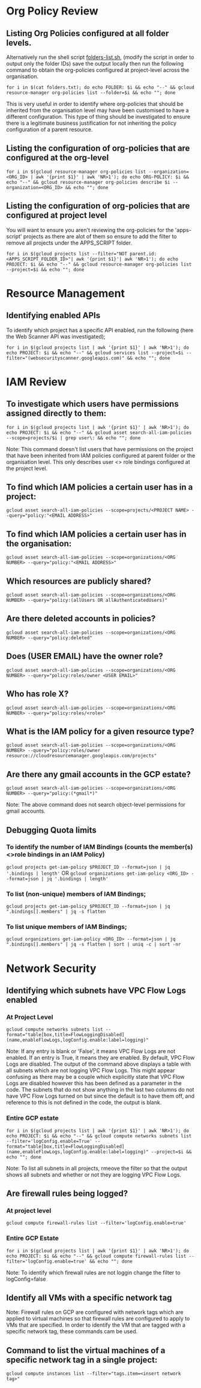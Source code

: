 # Org Policy Review

## Listing Org Policies configured at all folder levels.

Alternatively run the shell script [folders-list.sh](./folders-list.sh), (modify the script in order to output only the folder IDs) save the output locally then run the following command to obtain the org-policies configured at project-level across the organisation.

```for i in $(cat folders.txt); do echo FOLDER: $i && echo "--" && gcloud resource-manager org-policies list --folder=$i && echo ""; done```

This is very useful in order to identify where org-policies that should be inherited from the organisation level may have been customised to have a different configuration. This type of thing should be investigated to ensure there is a legitimate business justification for not inheriting the policy configuration of a parent resource.

## Listing the configuration of org-policies that are configured at the org-level

```for i in $(gcloud resource-manager org-policies list --organization=<ORG_ID> | awk '{print $1}' | awk 'NR>1'); do echo ORG-POLICY: $i && echo "--" && gcloud resource-manager org-policies describe $i --organization=<ORG_ID> && echo ""; done```

## Listing the configuration of org-policies that are configured at project level

You will want to ensure you aren't reviewing the org-policies for the 'apps-script' projects as there are alot of them so ensure to add the filter to remove all projects under the APPS_SCRIPT folder.

```for i in $(gcloud projects list --filter="NOT parent.id:<APPS_SCRIPT_FOLDER_ID>"| awk '{print $1}'| awk 'NR>1'); do echo PROJECT: $i && echo "--" && gcloud resource-manager org-policies list --project=$i && echo ""; done```

# Resource Management

## Identifying enabled APIs

To identify which project has a specific API enabled, run the following (here the Web Scanner API was investigated);

```for i in $(gcloud projects list | awk '{print $1}' | awk 'NR>1'); do echo PROJECT: $i && echo "--" && gcloud services list --project=$i --filter="(websecurityscanner.googleapis.com)" && echo ""; done```

  
# IAM Review

## To investigate which users have permissions assigned directly to them: 
  
```for i in $(gcloud projects list | awk '{print $1}' | awk 'NR>1'); do echo PROJECT: $i && echo "--" && gcloud asset search-all-iam-policies --scope=projects/$i | grep user\: && echo ""; done```
    
Note: This command doesn't list users that have permissions on the project that have been inherited from IAM policies configured at parent folder or the organisation level. This only describes user <> role bindings configured at the project level.

## To find which IAM policies a certain user has in a project:

```gcloud asset search-all-iam-policies --scope=projects/<PROJECT NAME> --query="policy:"<EMAIL ADDRESS>"```
    
## To find which IAM policies a certain user has in the organisation:

```gcloud asset search-all-iam-policies --scope=organizations/<ORG NUMBER> --query="policy:"<EMAIL ADDRESS>"```
    
## Which resources are publicly shared?

```gcloud asset search-all-iam-policies --scope=organizations/<ORG NUMBER> --query="policy:(allUsers OR allAuthenticatedUsers)"```
    
## Are there deleted accounts in policies?

```gcloud asset search-all-iam-policies --scope=organizations/<ORG NUMBER> --query="policy:deleted"```
    
## Does (USER EMAIL) have the owner role?

```gcloud asset search-all-iam-policies --scope=organizations/<ORG NUMBER> --query="policy:roles/owner <USER EMAIL>"```

## Who has role X?

```gcloud asset search-all-iam-policies --scope=organizations/<ORG NUMBER> --query="policy:roles/<role>"```
    
## What is the IAM policy for a given resource type?

```gcloud asset search-all-iam-policies --scope=organizations/<ORG NUMBER> --query="policy:roles/owner resource://cloudresourcemanager.googleapis.com/projects"```
    
## Are there any gmail accounts in the GCP estate?

```gcloud asset search-all-iam-policies --scope=organizations/<ORG NUMBER> --query="policy:(*gmail*)"```
    
Note: The above command does not search object-level permissions for gmail accounts.

## Debugging Quota limits

### To identify the number of IAM Bindings (counts the member(s)<>role bindings in an IAM Policy)

```gcloud projects get-iam-policy $PROJECT_ID --format=json | jq '.bindings | length'``` OR
```gcloud organizations get-iam-policy <ORG_ID> --format=json | jq '.bindings | length'```

### To list (non-unique) members of IAM Bindings;

```gcloud projects get-iam-policy $PROJECT_ID --format=json | jq ".bindings[].members" | jq -s flatten```

### To list unique members of IAM Bindings;

```gcloud organizations get-iam-policy <ORG_ID> --format=json | jq ".bindings[].members" | jq -s flatten | sort | uniq -c | sort -nr```

# Network Security

## Identifying which subnets have VPC Flow Logs enabled

### At Project Level

```gcloud compute networks subnets list --format="table[box,title=FlowLoggingDisabled](name,enableFlowLogs,logConfig.enable:label=logging)"```
  
Note: If any entry is blank or 'False', it means VPC Flow Logs are not enabled. If an entry is True, it means they are enabled.
By default, VPC Flow Logs are disabled. The output of the command above displays a table with all subnets which are not logging VPC Flow Logs. This might appear confusing as there may be a couple which explicitly state that VPC Flow Logs are disabled however this has been defined as a parameter in the code. The subnets that do not show anything in the last two columns do not have VPC Flow Logs turned on but since the default is to have them off, and reference to this is not defined in the code, the output is blank.

### Entire GCP estate

```for i in $(gcloud projects list | awk '{print $1}' | awk 'NR>1'); do echo PROJECT: $i && echo "--" && gcloud compute networks subnets list --filter='logConfig.enable=True' --format="table[box,title=FlowLoggingDisabled](name,enableFlowLogs,logConfig.enable:label=logging)" --project=$i && echo ""; done```
  
Note: To list all subnets in all projects, rmeove the filter so that the output shows all subnets and whether or not they are logging VPC Flow Logs.

## Are firewall rules being logged?

### At project level

```gcloud compute firewall-rules list --filter='logConfig.enable=true'```
  
### Entire GCP Estate

```for i in $(gcloud projects list | awk '{print $1}' | awk 'NR>1'); do echo PROJECT: $i && echo "--" && gcloud compute firewall-rules list --filter='logConfig.enable=true' && echo ""; done```

Note: To identify which firewall rules are not loggin change the filter to logConfig=false

## Identify all VMs with a specific network tag

Note: Firewall rules on GCP are configured with network tags which are applied to virtual machines so that firewall rules are configured to apply to VMs that are specified. In order to identify the VM that are tagged with a specific network tag, these commands cam be used.

## Command to list the virtual machines of a specific network tag in a single project:

```gcloud compute instances list --filter="tags.item=<insert network tag>"```
   
  
